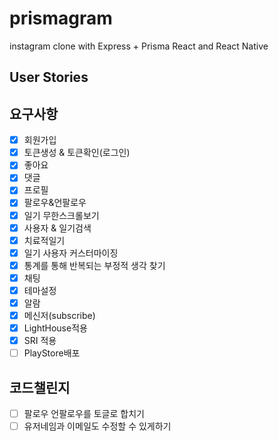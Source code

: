 # prismagram

instagram clone with Express + Prisma React and React Native

## User Stories

## 요구사항

- [x] 회원가입
- [x] 토큰생성 & 토큰확인(로그인)
- [x] 좋아요
- [x] 댓글
- [x] 프로필
- [x] 팔로우&언팔로우
- [x] 일기 무한스크롤보기
- [x] 사용자 & 일기검색
- [x] 치료적일기
- [x] 일기 사용자 커스터마이징
- [x] 통계를 통해 반복되는 부정적 생각 찾기
- [x] 채팅
- [x] 테마설정
- [x] 알람
- [x] 메신저(subscribe)
- [x] LightHouse적용
- [x] SRI 적용
- [ ] PlayStore배포

## 코드챌린지

- [ ] 팔로우 언팔로우를 토글로 합치기
- [ ] 유저네임과 이메일도 수정할 수 있게하기
